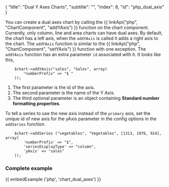 <meta>
{
    "title": "Dual Y Axes Charts",
    "subtitle": "",
    "index": 8,
    "id": "php_dual_axis"
}
</meta>

You can create a dual axes chart by calling the {{ linkApi("php", "ChartComponent", "addYAxis") }} function on the chart component. Currently, only column, line and area charts can have dual axes. By default, the chart has a left axis, when the `addYAxis` is called it adds a right axis to the chart. The `addYAxis` function is similar to the {{ linkApi("php", "ChartComponent", "setYAxis") }} function with one exception. The `addYAxis` function has an extra parameter `id` associated with it. It looks like this,

~~~
    $chart->addYAxis("sales", "Sales", array(
        "numberPrefix" => "$ "
    ));
~~~

1. The first parameter is the id of the axis.
2. The second parameter is the name of the Y Axis.
3. The third optional parameter is an object containing **Standard number formatting properties**.

To tell a series to use the new axis instead of the `primary` axis, set the unique id of new axis for the yAxis parameter in the config options in the `addSeries` function.

~~~
    $chart->addSeries ("vegetables", "Vegetables", [1313, 1976, 924], array(
        'numberPrefix' => "$",
        'seriesDisplayType' => "column",
        'yAxis' => "sales"
    ));
~~~

### Complete example

{{ embedExample ('php', 'chart_dual_axes') }}
